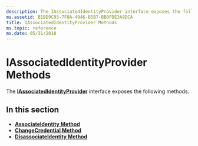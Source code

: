 ```yaml
---
description: The IAssociatedIdentityProvider interface exposes the following methods.
ms.assetid: B1BD9C93-7F8A-4946-B5B7-BB0FDE3A9DCA
title: IAssociatedIdentityProvider Methods
ms.topic: reference
ms.date: 05/31/2018
---
```


# IAssociatedIdentityProvider Methods

The [**IAssociatedIdentityProvider**](/windows/desktop/api/IdentityProvider/nn-identityprovider-iassociatedidentityprovider) interface exposes the following methods.

## In this section

-   [**AssociateIdentity Method**](/windows/desktop/api/IdentityProvider/nf-identityprovider-iassociatedidentityprovider-associateidentity)
-   [**ChangeCredential Method**](/windows/desktop/api/IdentityProvider/nf-identityprovider-iassociatedidentityprovider-changecredential)
-   [**DisassociateIdentity Method**](/windows/desktop/api/IdentityProvider/nf-identityprovider-iassociatedidentityprovider-disassociateidentity)

 

 



